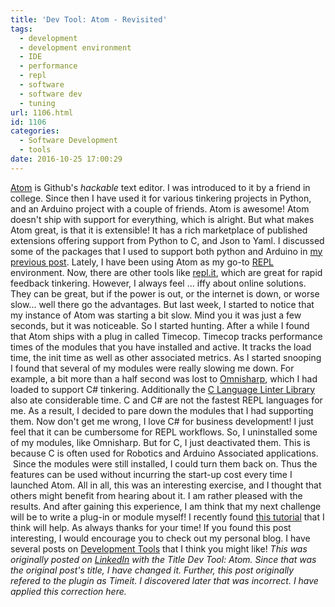 ```yaml
---
title: 'Dev Tool: Atom - Revisited'
tags:
  - development
  - development environment
  - IDE
  - performance
  - repl
  - software
  - software dev
  - tuning
url: 1106.html
id: 1106
categories:
  - Software Development
  - tools
date: 2016-10-25 17:00:29
---
```


[Atom](http://atom.io/) is Github's _hackable_ text editor. I was introduced to it by a friend in college. Since then I have used it for various tinkering projects in Python, and an Arduino project with a couple of friends. Atom is awesome! Atom doesn't ship with support for everything, which is alright. But what makes Atom great, is that it is extensible! It has a rich marketplace of published extensions offering support from Python to C, and Json to Yaml. I discussed some of the packages that I used to support both python and Arduino in [my previous post](http://danieljscheufler.wordpress.com/2016/05/19/development-tool-atom/). Lately, I have been using Atom as my go-to [REPL](http://en.wikipedia.org/wiki/Read%E2%80%93eval%E2%80%93print_loop) environment. Now, there are other tools like [repl.it](http://repl.it/), which are great for rapid feedback tinkering. However, I always feel ... iffy about online solutions. They can be great, but if the power is out, or the internet is down, or worse slow... well there go the advantages. But last week, I started to notice that my instance of Atom was starting a bit slow. Mind you it was just a few seconds, but it was noticeable. So I started hunting. After a while I found that Atom ships with a plug in called Timecop. Timecop tracks performance times of the modules that you have installed and active. It tracks the load time, the init time as well as other associated metrics. As I started snooping I found that several of my modules were really slowing me down. For example, a bit more than a half second was lost to [Omnisharp](http://github.com/OmniSharp/omnisharp-atom/wiki), which I had loaded to support C# tinkering. Additionally the [C Language Linter Library](http://github.com/AtomLinter/linter-clang) also ate considerable time. C and C# are not the fastest REPL languages for me. As a result, I decided to pare down the modules that I had supporting them. Now don't get me wrong, I love C# for business development! I just feel that it can be cumbersome for REPL workflows. So, I uninstalled some of my modules, like Omnisharp. But for C, I just deactivated them. This is because C is often used for Robotics and Arduino Associated applications.  Since the modules were still installed, I could turn them back on. Thus the features can be used without incurring the start-up cost every time I launched Atom. All in all, this was an interesting exercise, and I thought that others might benefit from hearing about it. I am rather pleased with the results. And after gaining this experience, I am think that my next challenge will be to write a plug-in or module myself! I recently found [this tutorial](http://github.com/blog/2231-building-your-first-atom-plugin) that I think will help. As always thanks for your time! If you found this post interesting, I would encourage you to check out my personal blog. I have several posts on [Development Tools](http://danieljscheufler.wordpress.com/tag/tools/) that I think you might like! _This was originally posted on [LinkedIn](https://www.linkedin.com/pulse/dev-tool-atom-daniel-scheufler?trk=pulse_spock-articles) with the Title Dev Tool: Atom. Since that was the original post's title, I have changed it. Further, this post originally refered to the plugin as Timeit. I discovered later that was incorrect. I have applied this correction here._